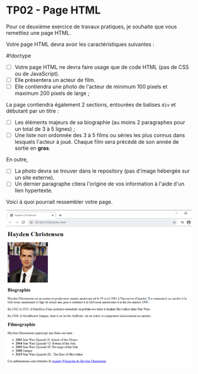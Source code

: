 # TP02 - Page HTML

Pour ce deuxième exercice de travaux pratiques, je souhaite que vous remettiez une page HTML.

Votre page HTML devra avoir les caractéristiques suivantes :

#!doctype


- [ ] Votre page HTML ne devra faire usage que de code HTML (pas de CSS ou de JavaScript).
- [ ] Elle présentera un acteur de film.
- [ ] Elle contiendra une photo de l'acteur de minimum 100 pixels et maximum 200 pixels de large ;

La page contiendra également 2 sections, entourées de balises `div` et débutant par un titre :

- [ ] Les éléments majeurs de sa biographie (au moins 2 paragraphes pour un total de 3 à 5 lignes) ;
- [ ] Une liste non ordonnée des 3 à 5 films ou séries les plus connus dans lesquels l'acteur à joué. Chaque film sera précédé de son année de sortie en **gras**.

En outre,

- [ ] La photo devra se trouver dans le repository (pas d'image hébergée sur un site externe).
- [ ] Un dernier paragraphe citera l'origine de vos information à l'aide d'un lien hypertexte.

Voici à quoi pourrait ressembler votre page.

![Exemple](images/TP02_exemple.png)
